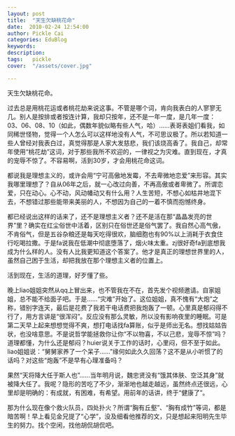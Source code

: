```yaml
---
layout: post  
title:  "天生欠缺桃花命"
date:  2010-02-24 12:54:00
author: Pickle Cai  
categories: EduBlog  
keywords: 
description:   
tags:	pickle   
cover:  "/assets/cover.jpg"  

---
```


天生欠缺桃花命。



过去总是用桃花运或者桃花劫来说这事。不管是哪个词，肯向我表白的人寥寥无几。别人是按排或者按连计算，我却只按年，还不是一年一度，是几年一度：03、06、08、10（如此，偶数年貌似略有些人气，哈）……表哥表姐们看我，如同稀世怪物，觉得一个人怎么可以这样地没有人气，不可思议极了。所以若知道一些人曾经对我表白过，真觉得那是人家大发慈悲，我们该烧高香了。我自己，却常年使用“桃花劫”这词，对于那些我所不欢迎的，一律视之为灾难。直到现在，才真的宠辱不惊了。不容易啊，活到30岁，才会用桃花命这词。



都说我是理想主义的，或许会用“宁可高傲地发霉，不去卑微地恋爱”来形容。其实我哪里理想了？自从06年之后，就一心改过向善，不再高傲或者卑微了。所谓恋爱，只在动心。心不动，风动幡动又有什么用？人生苦短，不想心如枯井地混下去，不想错过那些能带来美丽的人，不想因为自己的一着不慎而抱憾终身。



都已经说出这样的话来了，还不是理想主义者？还不是活在那“晶晶发亮的世界”里？确实在红尘俗世中活着，区别只在俗世还是俗气罢了。我自然心高气傲，不肯俗气，但是五谷杂粮还是每天吃得很欢，脑细胞也有90%以上消耗于衣食住行吃喝拉撒。于是fa说我在低潮中彻底堕落了，烟火味太重。zj很好奇fa到底想我成为什么样的人。没有人比我更知道这个答案了。他才是真正的理想世界里的人，虽然自己困于生活，却把我放在那个理想主义者的位置上。



活到现在，生活的道理，好歹懂了些。



 



晚上liao姐姐突然从qq上冒出来，也不管我在不在，首先发个视频邀请。自家姐姐，总不能不给面子吧。于是……“灾难”开始了。这位姐姐，真不愧有“大炮”之称，错别字连天，最后是花费了我若干电话费把我炮轰了一顿。心里真是郁闷得不行了，用方言讲是“很浑闷”。反应没有那么灵敏，所以没有影响夜里的睡眠。可是第二天早上起来想想觉得不爽，想打电话找fa算账，似乎是师出无名。想找姑姑告状，也没啥意思。不是说哲学能拯救你让你“不以物喜，不以己悲，宠辱不惊”吗？道理都懂，为什么还是郁闷？huier说关于工作的话时，心里闷，但不至于如此。liao姐姐说：“舅舅家养了一个呆子……”缘何如此久久回荡？这不是从小听惯了的话吗？对这些“炮轰”不是早有心理准备吗？



果然“天将降大任于斯人也”……当年明月说，魏忠贤没有“饿其体肤、空泛其身”就被降大任了。我呢？隐形的苦吃了不少，渐渐地也越走越远，虽然终点还很远，心里却是明确的：有成就，有困难，有希望。用前年的话讲，终于“健康了”。



那为什么现在像个救火队员，四处扑火？所谓“胸有丘壑”、“胸有成竹”等词，都是暗苦啊！早上看见金兄提了“心学”，没及细看他推荐的文，只是想起来阳明先生毕生的努力。找个空闲，找他胡侃胡侃吧。



		    

